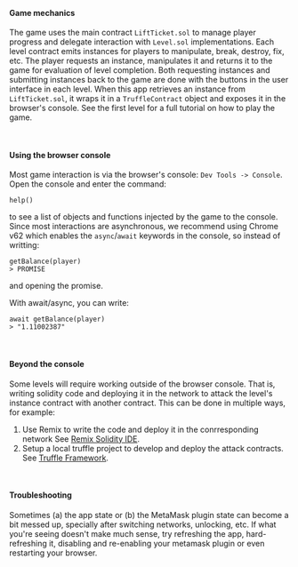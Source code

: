 &nbsp;
#### Game mechanics
The game uses the main contract `LiftTicket.sol` to manage player progress and delegate interaction with `Level.sol` implementations. Each level contract emits instances for players to manipulate, break, destroy, fix, etc. The player requests an instance, manipulates it and returns it to the game for evaluation of level completion. Both requesting instances and submitting instances back to the game are done with the buttons in the user interface in each level. When this app retrieves an instance from `LiftTicket.sol`, it wraps it in a `TruffleContract` object and exposes it in the browser's console. See the first level for a full tutorial on how to play the game.

&nbsp;
#### Using the browser console
Most game interaction is via the browser's console: `Dev Tools -> Console`. Open the console and enter the command:
```
help()
```
to see a list of objects and functions injected by the game to the console.
Since most interactions are asynchronous, we recommend using Chrome v62 which enables the `async`/`await` keywords in the console, so instead of writting:
```
getBalance(player)
> PROMISE
```
and opening the promise.

With await/async, you can write:
```
await getBalance(player)
> "1.11002387"
```

&nbsp;
#### Beyond the console
Some levels will require working outside of the browser console. That is, writing solidity code and deploying it in the network to attack the level's instance contract with another contract. This can be done in multiple ways, for example:
1) Use Remix to write the code and deploy it in the conrresponding network See [Remix Solidity IDE](https://remix.ethereum.org/).
2) Setup a local truffle project to develop and deploy the attack contracts. See [Truffle Framework](http://truffleframework.com/).

&nbsp;
#### Troubleshooting
Sometimes (a) the app state or (b) the MetaMask plugin state can become a bit messed up, specially after switching networks, unlocking, etc. If what you're seeing doesn't make much sense, try refreshing the app, hard-refreshing it, disabling and re-enabling your metamask plugin or even restarting your browser.

